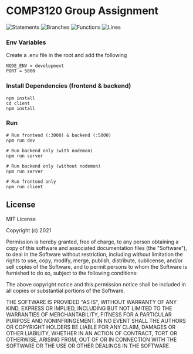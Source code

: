 # COMP3120 Group Assignment

![Statements](https://img.shields.io/badge/statements-43.64%25-red.svg?style=flat)
![Branches](https://img.shields.io/badge/branches-14.09%25-red.svg?style=flat)
![Functions](https://img.shields.io/badge/functions-28%25-red.svg?style=flat)
![Lines](https://img.shields.io/badge/lines-44.2%25-red.svg?style=flat)

### Env Variables

Create a .env file in the root and add the following

```
NODE_ENV = development
PORT = 5000
```

### Install Dependencies (frontend & backend)

```
npm install
cd client
npm install
```

### Run

```
# Run frontend (:3000) & backend (:5000)
npm run dev

# Run backend only (with nodemon)
npm run server

# Run backend only (without nodemon)
npm run server

# Run frontend only
npm run client
```

## License

MIT License

Copyright (c) 2021

Permission is hereby granted, free of charge, to any person obtaining a copy
of this software and associated documentation files (the "Software"), to deal
in the Software without restriction, including without limitation the rights
to use, copy, modify, merge, publish, distribute, sublicense, and/or sell
copies of the Software, and to permit persons to whom the Software is
furnished to do so, subject to the following conditions:

The above copyright notice and this permission notice shall be included in all
copies or substantial portions of the Software.

THE SOFTWARE IS PROVIDED "AS IS", WITHOUT WARRANTY OF ANY KIND, EXPRESS OR
IMPLIED, INCLUDING BUT NOT LIMITED TO THE WARRANTIES OF MERCHANTABILITY,
FITNESS FOR A PARTICULAR PURPOSE AND NONINFRINGEMENT. IN NO EVENT SHALL THE
AUTHORS OR COPYRIGHT HOLDERS BE LIABLE FOR ANY CLAIM, DAMAGES OR OTHER
LIABILITY, WHETHER IN AN ACTION OF CONTRACT, TORT OR OTHERWISE, ARISING FROM,
OUT OF OR IN CONNECTION WITH THE SOFTWARE OR THE USE OR OTHER DEALINGS IN THE
SOFTWARE.

